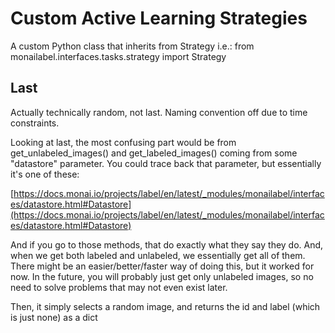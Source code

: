 # Custom Active Learning Strategies

A custom Python class that inherits from Strategy
i.e.: from monailabel.interfaces.tasks.strategy import Strategy

## Last

Actually technically random, not last. Naming convention off due to time constraints.

Looking at last, the most confusing part would be from get_unlabeled_images() and get_labeled_images() coming from some "datastore" parameter. You could trace back that parameter, but essentially it's one of these:

[https://docs.monai.io/projects/label/en/latest/_modules/monailabel/interfaces/datastore.html#Datastore](https://docs.monai.io/projects/label/en/latest/_modules/monailabel/interfaces/datastore.html#Datastore)

And if you go to those methods, that do exactly what they say they do. And, when we get both labeled and unlabeled, we essentially get all of them. There might be an easier/better/faster way of doing this, but it worked for now. In the future, you will probably just get only unlabeled images, so no need to solve problems that may not even exist later.

Then, it simply selects a random image, and returns the id and label (which is just none) as a dict
